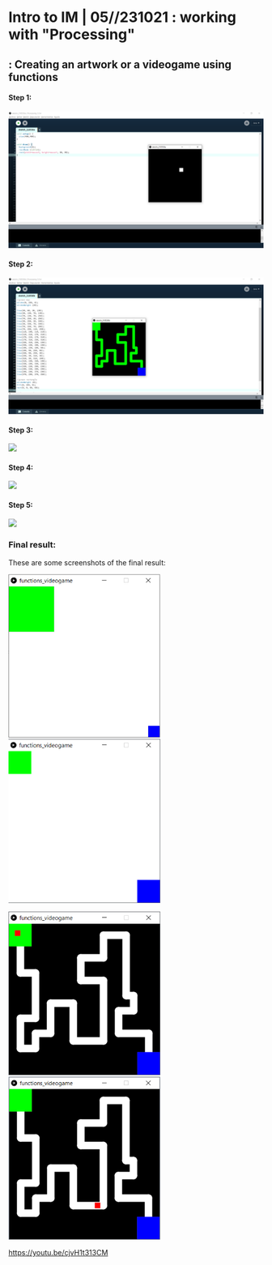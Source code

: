 # Intro to IM | 05//231021 : working with "Processing"

## : Creating an artwork or a videogame using functions


#### Step 1:
![](step1.png)


#### Step 2:
![](step2.png)


#### Step 3:
![](step3.png)


#### Step 4:
![](step4.png)


#### Step 5:
![](step5.png)


### Final result:
These are some screenshots of the final result:

<img src="start.png" width="300" />  <img src="stop.png" width="300" />

<img src="play1.png" width="300" />  <img src="play2.png" width="300" />

https://youtu.be/cjvH1t313CM


